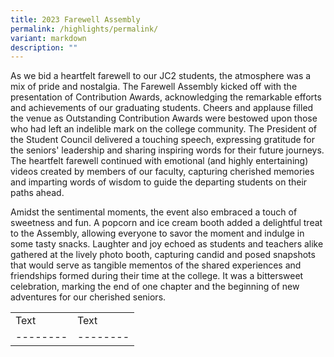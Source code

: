 ```yaml
---
title: 2023 Farewell Assembly
permalink: /highlights/permalink/
variant: markdown
description: ""
---
```

As we bid a heartfelt farewell to our JC2 students, the atmosphere was a mix of pride and nostalgia. The Farewell Assembly kicked off with the presentation of Contribution Awards, acknowledging the remarkable efforts and achievements of our graduating students. Cheers and applause filled the venue as Outstanding Contribution Awards were bestowed upon those who had left an indelible mark on the college community. The President of the Student Council delivered a touching speech, expressing gratitude for the seniors' leadership and sharing inspiring words for their future journeys. The heartfelt farewell continued with emotional (and highly entertaining) videos created by members of our faculty, capturing cherished memories and imparting words of wisdom to guide the departing students on their paths ahead.

  

Amidst the sentimental moments, the event also embraced a touch of sweetness and fun. A popcorn and ice cream booth added a delightful treat to the Assembly, allowing everyone to savor the moment and indulge in some tasty snacks. Laughter and joy echoed as students and teachers alike gathered at the lively photo booth, capturing candid and posed snapshots that would serve as tangible mementos of the shared experiences and friendships formed during their time at the college. It was a bittersweet celebration, marking the end of one chapter and the beginning of new adventures for our cherished seniors.



||  |
| -------- | -------- | 
| Text     | Text     | 
| -------- | -------- |